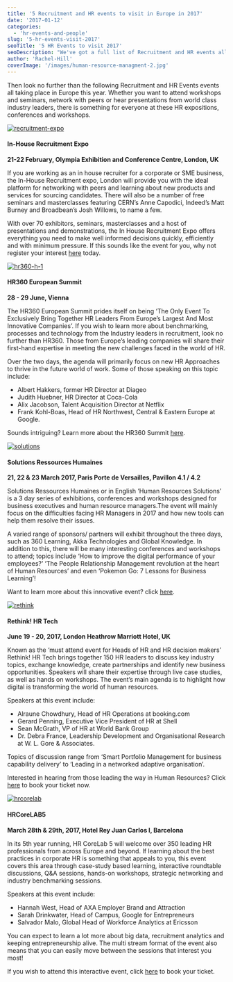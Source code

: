 ```yaml
---
title: '5 Recruitment and HR events to visit in Europe in 2017'
date: '2017-01-12'
categories:
  - 'hr-events-and-people'
slug: '5-hr-events-visit-2017'
seoTitle: '5 HR Events to visit 2017'
seoDescription: "We've got a full list of Recruitment and HR events all taking place in Europe in 2017."
author: 'Rachel-Hill'
coverImage: '/images/human-resource-managment-2.jpg'
---
```


Then look no further than the following Recruitment and HR Events events all taking place in Europe this year. Whether you want to attend workshops and seminars, network with peers or hear presentations from world class industry leaders, there is something for everyone at these HR expositions, conferences and workshops.

[![recruitment-expo](/images/recruitment-expo.png)](http://www.speeddata.co.uk/Forms/Default.aspx?FormRef=IHR27Visitor)

#### **In-House Recruitment Expo**

**21-22 February, Olympia Exhibition and Conference Centre, London, UK**

If you are working as an in house recruiter for a corporate or SME business, the In-House Recruitment expo, London will provide you with the ideal platform for networking with peers and learning about new products and services for sourcing candidates. There will also be a number of free seminars and masterclasses featuring CERN’s Anne Capodici, Indeed’s Matt Burney and Broadbean’s Josh Willows, to name a few.

With over 70 exhibitors, seminars, masterclasses and a host of presentations and demonstrations, the In House Recruitment Expo offers everything you need to make well informed decisions quickly, efficiently and with minimum pressure. If this sounds like the event for you, why not register your interest [here](http://www.speeddata.co.uk/Forms/Default.aspx?FormRef=IHR27Visitor) today.

[![hr360-h-1](/images/hr360-h-1.png)](http://hr360.wbresearch.com/)

#### **HR360 European Summit**

**28 - 29 June, Vienna**

The HR360 European Summit prides itself on being ‘The Only Event To Exclusively Bring Together HR Leaders From Europe’s Largest And Most Innovative Companies’. If you wish to learn more about benchmarking, processes and technology from the Industry leaders in recruitment, look no further than HR360. Those from Europe’s leading companies will share their first-hand expertise in meeting the new challenges faced in the world of HR.

Over the two days, the agenda will primarily focus on new HR Approaches to thrive in the future world of work. Some of those speaking on this topic include:

- Albert Hakkers, former HR Director at Diageo
- Judith Huebner, HR Director at Coca-Cola
- Alix Jacobson, Talent Acquisition Director at Netflix
- Frank Kohl-Boas, Head of HR Northwest, Central & Eastern Europe at Google.

Sounds intriguing? Learn more about the HR360 Summit [here](http://hr360.wbresearch.com/).

[![solutions](/images/solutions.png)](http://www.solutions-ressources-humaines.com/)

#### **Solutions Ressources Humaines**

**21, 22 & 23 March 2017, Paris Porte de Versailles, Pavillon 4.1 / 4.2**

Solutions Ressources Humaines or in English ‘Human Resources Solutions’ is a 3 day series of exhibitions, conferences and workshops designed for business executives and human resource managers.The event will mainly focus on the difficulties facing HR Managers in 2017 and how new tools can help them resolve their issues.

A varied range of sponsors/ partners will exhibit throughout the three days, such as 360 Learning, Akka Technologies and Global Knowledge. In addition to this, there will be many interesting conferences and workshops to attend; topics include ‘How to improve the digital performance of your employees?’ ‘The People Relationship Management revolution at the heart of Human Resources’ and even ‘Pokemon Go: 7 Lessons for Business Learning’!

Want to learn more about this innovative event? click [here](http://www.solutions-ressources-humaines.com/).

[![rethink](/images/rethink.png)](http://rethink-hrtech.com/en/book-now)

#### **Rethink! HR Tech**

**June 19 - 20, 2017, London Heathrow Marriott Hotel, UK**

Known as the ‘must attend event for Heads of HR and HR decision makers’ Rethink! HR Tech brings together 150 HR leaders to discuss key industry topics, exchange knowledge, create partnerships and identify new business opportunities. Speakers will share their expertise through live case studies, as well as hands on workshops. The event’s main agenda is to highlight how digital is transforming the world of human resources.

Speakers at this event include:

- Alraune Chowdhury, Head of HR Operations at booking.com
- Gerard Penning, Executive Vice President of HR at Shell
- Sean McGrath, VP of HR at World Bank Group
- Dr. Debra France, Leadership Development and Organisational Research at W. L. Gore & Associates.

Topics of discussion range from ‘Smart Portfolio Management for business capability delivery’ to ‘Leading in a networked adaptive organisation’.

Interested in hearing from those leading the way in Human Resources? Click [here](http://rethink-hrtech.com/en/book-now) to book your ticket now.

[![hrcorelab](/images/hrcorelab.png)](http://hrcorelab.com/#price)

#### **HRCoreLAB5**

**March 28th & 29th, 2017, Hotel Rey Juan Carlos I, Barcelona**

In its 5th year running, HR CoreLab 5 will welcome over 350 leading HR professionals from across Europe and beyond. If learning about the best practices in corporate HR is something that appeals to you, this event covers this area through case-study based learning, interactive roundtable discussions, Q&A sessions, hands-on workshops, strategic networking and industry benchmarking sessions.

Speakers at this event include:

- Hannah West, Head of AXA Employer Brand and Attraction
- Sarah Drinkwater, Head of Campus, Google for Entrepreneurs
- Salvador Malo, Global Head of Workforce Analytics at Ericsson

You can expect to learn a lot more about big data, recruitment analytics and keeping entrepreneurship alive. The multi stream format of the event also means that you can easily move between the sessions that interest you most!

If you wish to attend this interactive event, click [here](http://hrcorelab.com/#price) to book your ticket.

